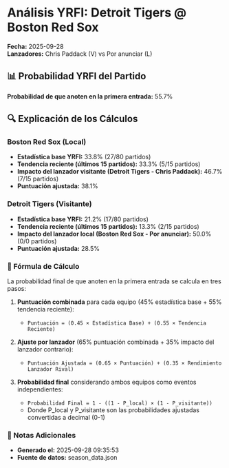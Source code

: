 # Análisis YRFI: Detroit Tigers @ Boston Red Sox

**Fecha:** 2025-09-28  
**Lanzadores:** Chris Paddack (V) vs Por anunciar (L)

## 📊 Probabilidad YRFI del Partido

**Probabilidad de que anoten en la primera entrada:** 55.7%

## 🔍 Explicación de los Cálculos

### Boston Red Sox (Local)
- **Estadística base YRFI:** 33.8% (27/80 partidos)
- **Tendencia reciente (últimos 15 partidos):** 33.3% (5/15 partidos)
- **Impacto del lanzador visitante (Detroit Tigers - Chris Paddack):** 46.7% (7/15 partidos)
- **Puntuación ajustada:** 38.1%

### Detroit Tigers (Visitante)
- **Estadística base YRFI:** 21.2% (17/80 partidos)
- **Tendencia reciente (últimos 15 partidos):** 13.3% (2/15 partidos)
- **Impacto del lanzador local (Boston Red Sox - Por anunciar):** 50.0% (0/0 partidos)
- **Puntuación ajustada:** 28.5%

### 📝 Fórmula de Cálculo

La probabilidad final de que anoten en la primera entrada se calcula en tres pasos:

1. **Puntuación combinada** para cada equipo (45% estadística base + 55% tendencia reciente):
   - `Puntuación = (0.45 × Estadística Base) + (0.55 × Tendencia Reciente)`

2. **Ajuste por lanzador** (65% puntuación combinada + 35% impacto del lanzador contrario):
   - `Puntuación Ajustada = (0.65 × Puntuación) + (0.35 × Rendimiento Lanzador Rival)`

3. **Probabilidad final** considerando ambos equipos como eventos independientes:
   - `Probabilidad Final = 1 - ((1 - P_local) × (1 - P_visitante))`
   - Donde P_local y P_visitante son las probabilidades ajustadas convertidas a decimal (0-1)

### 📌 Notas Adicionales

- **Generado el:** 2025-09-28 09:35:53
- **Fuente de datos:** season_data.json
